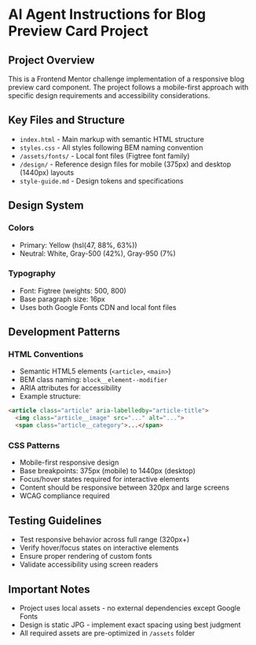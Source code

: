 # AI Agent Instructions for Blog Preview Card Project

## Project Overview
This is a Frontend Mentor challenge implementation of a responsive blog preview card component. The project follows a mobile-first approach with specific design requirements and accessibility considerations.

## Key Files and Structure
- `index.html` - Main markup with semantic HTML structure
- `styles.css` - All styles following BEM naming convention
- `/assets/fonts/` - Local font files (Figtree font family)
- `/design/` - Reference design files for mobile (375px) and desktop (1440px) layouts
- `style-guide.md` - Design tokens and specifications

## Design System
### Colors
- Primary: Yellow (hsl(47, 88%, 63%))
- Neutral: White, Gray-500 (42%), Gray-950 (7%)

### Typography
- Font: Figtree (weights: 500, 800)
- Base paragraph size: 16px
- Uses both Google Fonts CDN and local font files

## Development Patterns
### HTML Conventions
- Semantic HTML5 elements (`<article>`, `<main>`)
- BEM class naming: `block__element--modifier`
- ARIA attributes for accessibility
- Example structure:
```html
<article class="article" aria-labelledby="article-title">
  <img class="article__image" src="..." alt="...">
  <span class="article__category">...</span>
```

### CSS Patterns
- Mobile-first responsive design
- Base breakpoints: 375px (mobile) to 1440px (desktop)
- Focus/hover states required for interactive elements
- Content should be responsive between 320px and large screens
- WCAG compliance required

## Testing Guidelines
- Test responsive behavior across full range (320px+)
- Verify hover/focus states on interactive elements
- Ensure proper rendering of custom fonts
- Validate accessibility using screen readers

## Important Notes
- Project uses local assets - no external dependencies except Google Fonts
- Design is static JPG - implement exact spacing using best judgment
- All required assets are pre-optimized in `/assets` folder